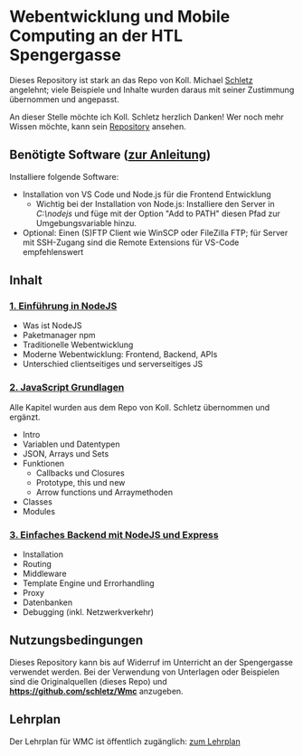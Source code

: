 # Webentwicklung und Mobile Computing an der HTL Spengergasse

Dieses Repository ist stark an das Repo von Koll. Michael [Schletz](https://github.com/schletz/Wmc) angelehnt; viele Beispiele und Inhalte wurden daraus mit seiner Zustimmung übernommen und angepasst.

An dieser Stelle möchte ich Koll. Schletz herzlich Danken! Wer noch mehr Wissen möchte, kann sein [Repository](https://github.com/schletz/Wmc) ansehen.

## Benötigte Software ([zur Anleitung](misc/Software_Installation.md))

Installiere folgende Software:

- Installation von VS Code und Node.js für die Frontend Entwicklung
  - Wichtig bei der Installation von Node.js: Installiere den Server in *C:\nodejs* und füge
    mit der Option "Add to PATH" diesen Pfad zur Umgebungsvariable hinzu.
- Optional: Einen (S)FTP Client wie WinSCP oder FileZilla FTP; für Server mit SSH-Zugang sind die Remote Extensions für VS-Code empfehlenswert

## Inhalt

### [1. Einführung in NodeJS](01_node)

- Was ist NodeJS
- Paketmanager npm
- Traditionelle Webentwicklung
- Moderne Webentwicklung: Frontend, Backend, APIs
- Unterschied clientseitiges und serverseitiges JS


### [2. JavaScript Grundlagen](02_javascript)

Alle Kapitel wurden aus dem Repo von Koll. Schletz übernommen und ergänzt.

- Intro
- Variablen und Datentypen
- JSON, Arrays und Sets
- Funktionen
  - Callbacks und Closures
  - Prototype, this und new
  - Arrow functions und Arraymethoden
- Classes
- Modules

### [3. Einfaches Backend mit NodeJS und Express](03_express)

- Installation
- Routing
- Middleware
- Template Engine und Errorhandling
- Proxy
- Datenbanken
- Debugging (inkl. Netzwerkverkehr)

<!--
### 4. Directus
-->

<!--
### 4. VueJS
-->

<!--
### 4. NuxtJS
-->

## Nutzungsbedingungen

Dieses Repository kann bis auf Widerruf im Unterricht an der Spengergasse verwendet werden. Bei der Verwendung von Unterlagen oder Beispielen sind die Originalquellen (dieses Repo) und **https://github.com/schletz/Wmc** anzugeben.

## Lehrplan

Der Lehrplan für WMC ist öffentlich zugänglich: [zum Lehrplan](misc/Lehrplan.md)
